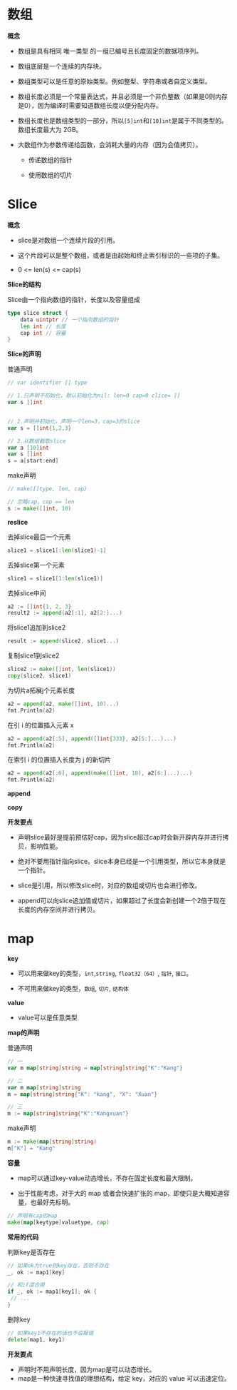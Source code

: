 # 数组

**概念**

- 数组是具有相同 唯一类型 的一组已编号且长度固定的数据项序列。

- 数组底层是一个连续的内存块。

- 数组类型可以是任意的原始类型。例如整型、字符串或者自定义类型。

- 数组长度必须是一个常量表达式，并且必须是一个非负整数（如果是0则内存是0），因为编译时需要知道数组长度以便分配内存。

- 数组长度也是数组类型的一部分，所以`[5]int`和`[10]int`是属于不同类型的。数组长度最大为 2GB。

- 大数组作为参数传递给函数，会消耗大量的内存（因为会值拷贝）。
  
  - 传递数组的指针
  
  - 使用数组的切片

# Slice

**概念**

- slice是对数组一个连续片段的引用。

- 这个片段可以是整个数组，或者是由起始和终止索引标识的一些项的子集。

- 0 <= len(s) <= cap(s)

**Slice的结构**

Slice由一个指向数组的指针，长度以及容量组成

```go
type slice struct {
    data uintptr // 一个指向数组的指针
    len int // 长度
    cap int // 容量
}
```

**Slice的声明**

普通声明

```go
// var identifier [] type

// 1.只声明不初始化，默认初始化为nil: len=0 cap=0 clice= []
var s []int


// 2.声明并初始化，声明一个len=3，cap=3的slice
var s = []int{1,2,3}

// 3.从数组截取slice
var a [10]int
var s []int
s = a[start:end]
```

make声明

```go
// make([]type, len, cap)

// 忽略cap，cap == len
s := make([]int, 10)
```

**reslice**

去掉slice最后一个元素

```go
slice1 = slice1[:len(slice1)-1]
```

去掉slice第一个元素

```go
slice1 = slice1[1:len(slice1)]
```

去掉slice中间

```go
a2 := []int{1, 2, 3}
result2 := append(a2[:1], a2[2:]...)
```

将slice1追加到slice2

```go
result := append(slice2, slice1...)
```

复制slice1到slice2

```go
slice2 := make([]int, len(slice1))
copy(slice2, slice1)
```

为切片a拓展j个元素长度

```go
a2 = append(a2, make([]int, 10)...)
fmt.Println(a2)
```

在引 i 的位置插入元素 x

```go
a2 = append(a2[:5], append([]int{333}, a2[5:]...)...)
fmt.Println(a2)
```

在索引 i 的位置插入长度为 j 的新切片

```go
a2 = append(a2[:6], append(make([]int, 10), a2[6:]...)...)
fmt.Println(a2)
```

**append**

**copy**

**开发要点**

- 声明slice最好是提前预估好cap，因为slice超过cap时会新开辟内存并进行拷贝，影响性能。

- 绝对不要用指针指向slice。slice本身已经是一个引用类型，所以它本身就是一个指针。

- slice是引用，所以修改slice时，对应的数组或切片也会进行修改。

- append可以向slice追加值或切片，如果超过了长度会新创建一个2倍于现在长度的内存空间并进行拷贝。

# map

**key**

- 可以用来做key的类型，`int`,`string`, `float32（64）`, `指针`, `接口`。

- 不可用来做key的类型，`数组`, `切片`, `结构体`

**value**

- value可以是任意类型

**map的声明**

普通声明

```go
// 一
var m map[string]string = map[string]string{"K":"Kang"}

// 二
var m map[string]string
m = map[string]string{"K": "kang", "X": "Xuan"}

// 三
m := map[string]string{"K":"Kangxuan"}
```

make声明

```go
m := make(map[string]string)
m["K"] = "Kang"
```

**容量**

- map可以通过key-value动态增长，不存在固定长度和最大限制。

- 出于性能考虑，对于大的 map 或者会快速扩张的 map，即使只是大概知道容量，也最好先标明。

```go
// 声明有cap的map
make(map[keytype]valuetype, cap)
```

**常用的代码**

判断key是否存在

```go
// 如果ok为true则key存在，否则不存在
_, ok := map1[key]

// 和if混合用
if _, ok := map1[key1]; ok {
 // ...
}
```

删除key

```go
// 如果key1不存在的话也不会报错
delete(map1, key1)
```

**开发要点**

- 声明时不用声明长度，因为map是可以动态增长。
- map是一种快速寻找值的理想结构，给定 key，对应的 value 可以迅速定位。
